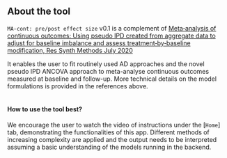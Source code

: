 
## About the tool

`MA-cont: pre/post effect size` v0.1 is a complement of [Meta‐analysis of continuous outcomes: Using pseudo IPD created from aggregate data to adjust for baseline imbalance and assess treatment‐by‐baseline modification, Res Synth Methods July 2020](https://doi.org/10.1002/jrsm.1434)

It enables the user to fit routinely used AD approaches and the novel pseudo IPD ANCOVA approach to meta-analyse continuous outcomes measured at baseline and follow-up.
More technical details on the model formulations is provided in the references above. 
<br>
<br>

#### How to use the tool best?

We encourage the user to watch the video of instructions under the [`Home`] tab, demonstrating the functionalities of this app. 
Different methods of increasing complexity are applied and the output needs to be interpreted assuming a basic understanding of the models running in the backend. 







